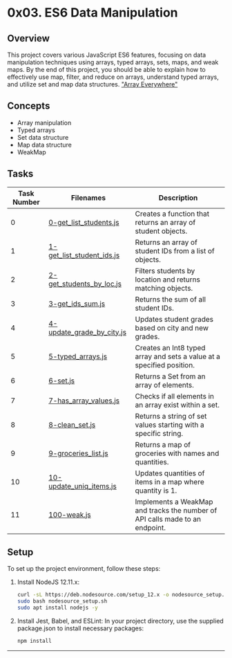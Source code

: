 # 0x03. ES6 Data Manipulation

## Overview
This project covers various JavaScript ES6 features, focusing on data manipulation techniques using arrays, typed arrays, sets, maps, and weak maps. By the end of this project, you should be able to explain how to effectively use map, filter, and reduce on arrays, understand typed arrays, and utilize set and map data structures.
["Array Everywhere"](array_everywhere.jpg)

## Concepts
- Array manipulation
- Typed arrays
- Set data structure
- Map data structure
- WeakMap

## Tasks

| Task Number | Filenames                          | Description                                                  |
|-------------|------------------------------------|--------------------------------------------------------------|
| 0           | [0-get_list_students.js](0-get_list_students.js) | Creates a function that returns an array of student objects. |
| 1           | [1-get_list_student_ids.js](1-get_list_student_ids.js) | Returns an array of student IDs from a list of objects.     |
| 2           | [2-get_students_by_loc.js](2-get_students_by_loc.js) | Filters students by location and returns matching objects.   |
| 3           | [3-get_ids_sum.js](3-get_ids_sum.js) | Returns the sum of all student IDs.                          |
| 4           | [4-update_grade_by_city.js](4-update_grade_by_city.js) | Updates student grades based on city and new grades.        |
| 5           | [5-typed_arrays.js](5-typed_arrays.js) | Creates an Int8 typed array and sets a value at a specified position. |
| 6           | [6-set.js](6-set.js)             | Returns a Set from an array of elements.                    |
| 7           | [7-has_array_values.js](7-has_array_values.js) | Checks if all elements in an array exist within a set.      |
| 8           | [8-clean_set.js](8-clean_set.js) | Returns a string of set values starting with a specific string. |
| 9           | [9-groceries_list.js](9-groceries_list.js) | Returns a map of groceries with names and quantities.        |
| 10          | [10-update_uniq_items.js](10-update_uniq_items.js) | Updates quantities of items in a map where quantity is 1.   |
| 11          | [100-weak.js](100-weak.js)       | Implements a WeakMap and tracks the number of API calls made to an endpoint. |

## Setup
To set up the project environment, follow these steps:

1. Install NodeJS 12.11.x:
   ```bash
   curl -sL https://deb.nodesource.com/setup_12.x -o nodesource_setup.sh
   sudo bash nodesource_setup.sh
   sudo apt install nodejs -y
    ```

2. Install Jest, Babel, and ESLint: In your project directory, use the supplied package.json to install necessary packages:
    ```bash
    npm install
    ```

---

